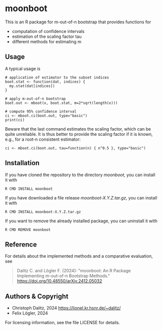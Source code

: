 moonboot
========

This is an R package for m-out-of-n bootstrap that provides functions for

- computation of confidence intervals
- estimation of the scaling factor tau
- different methods for estimating m


Usage
-----

A typical usage is

    # application of estimator to the subset indices
    boot.stat <- function(dat, indices) {
      my.stat(dat[indices])
    }

    # apply m-out-of-n bootstrap
    boot.out <- mboot(x, boot.stat, m=2*sqrt(length(x)))

    # compute 95% confidence interval
    ci <- mboot.ci(boot.out, type="basic")
    print(ci)

Beware that the last command estimates the scaling factor, which can be quite
unreliable. It is thus better to provide the scaling factor if it is known,
e.g., for a root-n consistent estimator:

    ci <- mboot.ci(boot.out, tau=function(n) { n^0.5 }, type="basic")


Installation
------------

If you have cloned the repository to the directory *moonboot*, you can install
it with

    R CMD INSTALL moonboot

If you have downloaded a file release *moonboot-X.Y.Z.tar.gz*, you can install
it with

    R CMD INSTALL moonboot-X.Y.Z.tar.gz

If you want to remove the already installed package, you can uninstall it with

    R CMD REMOVE moonboot


Reference
---------

For details about the implemented methods and a comparative evaluation, see

> Dalitz C. and Lögler F. (2024):
> "moonboot: An R Package Implementing m-out-of-n Bootstrap Methods."
> https://doi.org/10.48550/arXiv.2412.05032


Authors & Copyright
-------------------

 - Christoph Dalitz, 2024 <https://lionel.kr.hsnr.de/~dalitz/>
 - Felix Lögler, 2024

For licensing information, see the file LICENSE for details.
